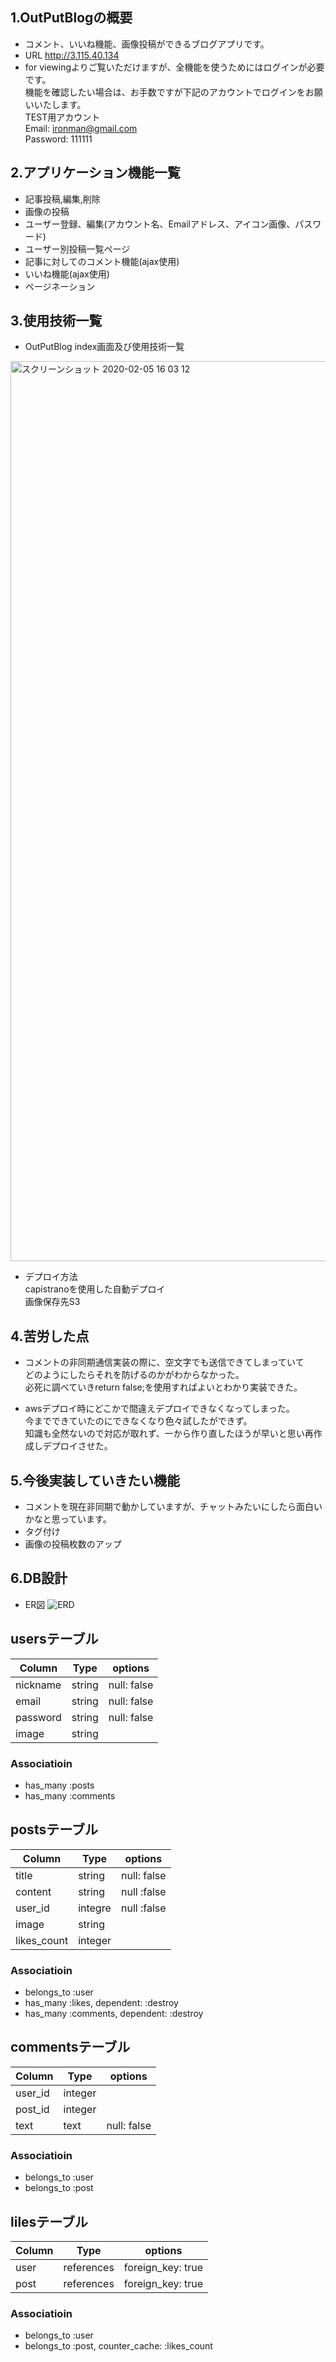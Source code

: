 ## 1.OutPutBlogの概要
- コメント、いいね機能、画像投稿ができるブログアプリです。
- URL http://3.115.40.134
- for viewingよりご覧いただけますが、全機能を使うためにはログインが必要です。  
  機能を確認したい場合は、お手数ですが下記のアカウントでログインをお願いいたします。  
  TEST用アカウント  
  Email: ironman@gmail.com  
  Password: 111111  

## 2.アプリケーション機能一覧
- 記事投稿,編集,削除
- 画像の投稿
- ユーザー登録、編集(アカウント名、Emailアドレス、アイコン画像、パスワード)
- ユーザー別投稿一覧ページ
- 記事に対してのコメント機能(ajax使用)
- いいね機能(ajax使用)
- ページネーション

## 3.使用技術一覧
- OutPutBlog index画面及び使用技術一覧
<img width="1440" alt="スクリーンショット 2020-02-05 16 03 12" src="https://user-images.githubusercontent.com/57931839/73818622-1324d600-4831-11ea-9dcb-4130e5f12372.png">

- デプロイ方法  
  capistranoを使用した自動デプロイ  
  画像保存先S3

## 4.苦労した点
- コメントの非同期通信実装の際に、空文字でも送信できてしまっていて  
  どのようにしたらそれを防げるのかがわからなかった。  
  必死に調べていきreturn false;を使用すればよいとわかり実装できた。  

- awsデプロイ時にどこかで間違えデプロイできなくなってしまった。  
  今までできていたのにできなくなり色々試したができず。  
  知識も全然ないので対応が取れず、一から作り直したほうが早いと思い再作成しデプロイさせた。  

## 5.今後実装していきたい機能
- コメントを現在非同期で動かしていますが、チャットみたいにしたら面白いかなと思っています。
- タグ付け
- 画像の投稿枚数のアップ

## 6.DB設計
- ER図
![ERD](https://user-images.githubusercontent.com/57931839/73133491-a9f0d600-406c-11ea-9d7f-a2d93de3fbaa.jpeg)

## usersテーブル
|Column|Type|options|
|------|----|-------|
|nickname|string|null: false|
|email|string|null: false|
|password|string|null: false|
|image|string||

### Associatioin
- has_many :posts
- has_many :comments

## postsテーブル
|Column|Type|options|
|------|----|-------|
|title|string|null: false|
|content|string|null :false|
|user_id|integre|null :false|
|image|string||
|likes_count|integer||

###  Associatioin
- belongs_to :user
- has_many :likes, dependent: :destroy
- has_many :comments, dependent: :destroy

## commentsテーブル
|Column|Type|options|
|------|----|-------|
|user_id|integer||
|post_id|integer||
|text|text|null: false|

###  Associatioin
- belongs_to :user
- belongs_to :post

## lilesテーブル
|Column|Type|options|
|------|----|-------|
|user|references|foreign_key: true|
|post|references|foreign_key: true|

###  Associatioin
- belongs_to :user
- belongs_to :post, counter_cache: :likes_count